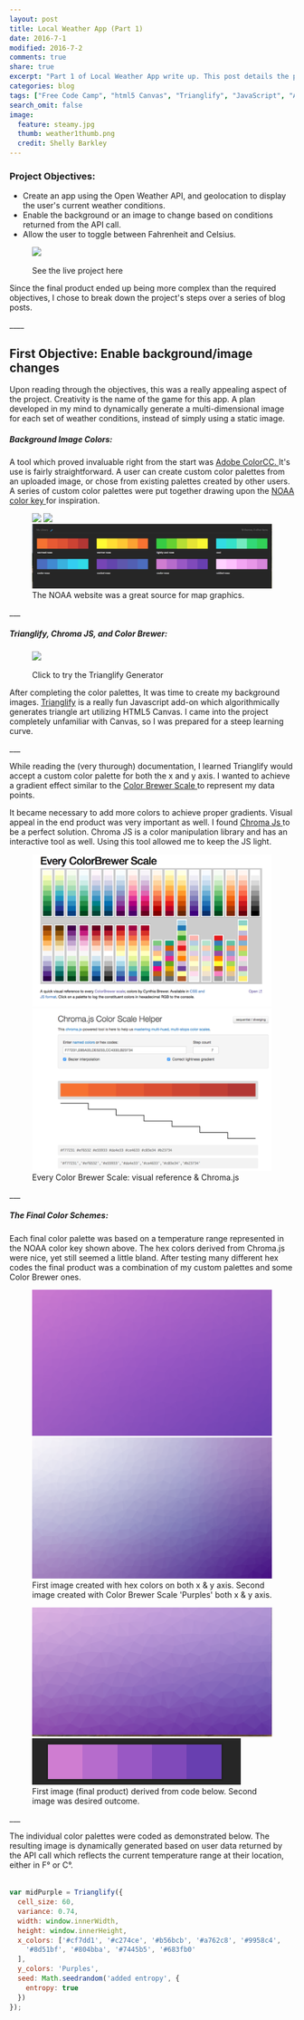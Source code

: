```yaml
---
layout: post
title: Local Weather App (Part 1)
date: 2016-7-1
modified: 2016-7-2
comments: true
share: true
excerpt: "Part 1 of Local Weather App write up. This post details the process of creating the background image with Trianglify"
categories: blog
tags: ["Free Code Camp", "html5 Canvas", "Trianglify", "JavaScript", "API"]
search_omit: false
image:
  feature: steamy.jpg
  thumb: weather1thumb.png
  credit: Shelly Barkley
---
```

### Project Objectives:
  * Create an app using the Open Weather API, and geolocation to display the user's current weather conditions.
  * Enable the background or an image to change based on conditions returned from the API call.
  * Allow the user to toggle between Fahrenheit and Celsius.

<figure class="caption-title">
<img src="http://res.cloudinary.com/recklessmoxie/image/upload/q_100/v1467437849/Screen_Shot_2016-07-01_at_10.35.44_PM_ouzska.png">
<figcaption>
<p>See the live project here</p>
</figcaption>
<a href="http://www.recklessmoxie.com/Weather-App/"></a>
</figure>
<p>Since the final product ended up being more complex than the required objectives, I chose to break down the project's steps over a series of blog posts.</p>
____

## First Objective: Enable background/image changes
 <p>Upon reading through the objectives, this was a really appealing aspect of the project. Creativity is the name of the game for this app. A plan developed in my mind to dynamically generate a multi-dimensional image for each set of weather conditions, instead of simply using a static image.</p>

##### Background Image Colors:
  <p>A tool which proved invaluable right from the start was <a href="https://color.adobe.com/create/image/"> Adobe ColorCC. </a> It's use is fairly straightforward. A user can create custom color palettes from an uploaded image, or chose from existing palettes created by other users. A series of custom color palettes were put together drawing upon the <a href="http://graphical.weather.gov/sectors/conus.php?element=T"> NOAA color key </a> for inspiration.</p>


 <figure class="third">
 <a href="http://res.cloudinary.com/recklessmoxie/image/upload/q_100/v1467441008/Screen_Shot_2016-07-01_at_11.21.19_PM_zcb0lw.png"><img src="http://res.cloudinary.com/recklessmoxie/image/upload/q_100/v1467441008/Screen_Shot_2016-07-01_at_11.21.19_PM_zcb0lw.png"></a>
 <a href="http://res.cloudinary.com/recklessmoxie/image/upload/q_100/v1467442314/Screen_Shot_2016-07-01_at_11.51.08_PM_mdgjrk.png"><img src="http://res.cloudinary.com/recklessmoxie/image/upload/q_100/v1467442314/Screen_Shot_2016-07-01_at_11.51.08_PM_mdgjrk.png"></a>
 <a href="/images/Screen Shot 2016-07-02 at 12.13.00 PM.png"><img src="/images/Screen Shot 2016-07-02 at 12.13.00 PM.png"></a>
<figcaption> The NOAA website was a great source for map graphics.
</figcaption>
</figure>
___


##### Trianglify, Chroma JS, and Color Brewer:

<figure class="caption-title pull-right">
<img src="https://cloud.githubusercontent.com/assets/347189/6771063/f8b0af46-d090-11e4-8d4c-6c7ef5bd9d37.png">
<figcaption>
   <p>Click to try the Trianglify Generator</p>
</figcaption>
<a href="http://qrohlf.com/trianglify-generator/"></a>
</figure>

<p>After completing the color palettes, It was time to create my background images. <a href="http://qrohlf.com/trianglify/"> Trianglify</a> is a really fun Javascript add-on which algorithmically generates triangle art utilizing HTML5 Canvas. I came into the project completely unfamiliar with Canvas, so I was prepared for a steep learning curve. </p>
___

<p>While reading the (very thurough) documentation, I learned Trianglify would accept a custom color palette for both the x and y axis. I wanted to achieve a gradient effect similar to the <a href="http://colorbrewer2.org/"> Color Brewer Scale </a> to represent my data points.</p>

<p>It became necessary to add more colors to achieve proper gradients. Visual appeal in the end product was very important as well. I found <a href="http://gka.github.io/chroma.js/"> Chroma Js </a> to be a perfect solution. Chroma JS is a color manipulation library and has an interactive tool as well. Using this tool allowed me to keep the JS light.</p>  

<figure class="half">
<a href="/images/Screen Shot 2016-07-02 at 1.36.59 PM.png">
<img src="/images/Screen Shot 2016-07-02 at 1.36.59 PM.png">
</a>
<a href="/images/Screen Shot 2016-07-02 at 12.13.44 PM.png">
<img src="/images/Screen Shot 2016-07-02 at 12.13.44 PM.png">
</a>
<figcaption> Every Color Brewer Scale: visual reference & Chroma.js </figcaption>
</figure>
___

##### The Final Color Schemes:

<p>Each final color palette was based on a temperature range represented in the NOAA color key shown above. The hex colors derived from Chroma.js were nice, yet still seemed a little bland. After testing many different hex codes the final product was a combination of my custom palettes and some Color Brewer ones.</p>

<figure class="half">
<a href="/images/light-purples.png">
<img src="/images/light-purples.png">
</a>
<a href="/images/purples.png">
<img src="/images/purples.png">
</a>
<figcaption> First image created with hex colors on both x & y axis. Second image created with Color Brewer Scale 'Purples' both x & y axis.
</figcaption>
</figure>

<figure class="half">
<a href="/images/Screen Shot 2016-07-15 at 11.18.14 PM.png">
<img src="/images/Screen Shot 2016-07-15 at 11.18.14 PM.png">
</a>
<a href="/images/Screen Shot 2016-07-15 at 11.22.18 PM.png">
<img src="/images/Screen Shot 2016-07-15 at 11.22.18 PM.png">
</a>
<figcaption>
First image (final product) derived from code below. Second image was desired outcome.
</figcaption>
</figure>
___

<p>The individual color palettes were coded as demonstrated below.
The resulting image is dynamically generated based on user data returned by the API call which reflects the current temperature range at their location, either in F° or C°.</p>


```javascript

var midPurple = Trianglify({
  cell_size: 60,
  variance: 0.74,
  width: window.innerWidth,
  height: window.innerHeight,
  x_colors: ['#cf7dd1', '#c274ce', '#b56bcb', '#a762c8', '#9958c4',
    '#8d51bf', '#804bba', '#7445b5', '#683fb0'
  ],
  y_colors: 'Purples',
  seed: Math.seedrandom('added entropy', {
    entropy: true
  })
});

```
